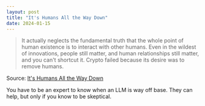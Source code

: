 ```yaml
---
layout: post
title: "It's Humans All the Way Down"
date: 2024-01-15
---
```


> It actually neglects the fundamental truth that the whole point of human existence is to interact with other humans. Even in the wildest of innovations, people still matter, and human relationships still matter, and you can't shortcut it. Crypto failed because its desire was to remove humans.

Source: [It's Humans All the Way Down](https://blog.jim-nielsen.com/2024/humans-all-the-way-down/)

You have to be an expert to know when an LLM is way off base. They can help, but only if you know to be skeptical.
